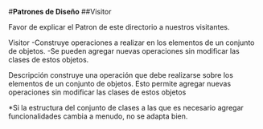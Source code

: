 #**Patrones de Diseño** 
##Visitor

Favor de explicar el Patron de este directorio a nuestros visitantes.

Visitor
-Construye operaciones a realizar en los elementos de un conjunto de objetos.
-Se pueden agregar nuevas operaciones sin modificar las clases de estos objetos.

Descripción
construye una operación que debe realizarse sobre los elementos de un conjunto de objetos. Esto permite agregar nuevas operaciones sin modificar las clases de estos objetos

*Si la estructura del conjunto de clases a las que es necesario agregar funcionalidades cambia a menudo, no se adapta bien.
